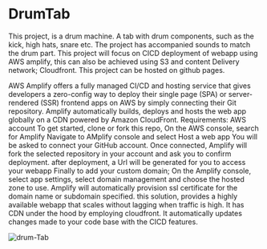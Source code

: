 # DrumTab
This project,  is a drum machine. A tab with drum components,  such as the kick, high hats, snare etc.
The project has accompanied sounds to match the drum part. 
This project will focus on CICD deployment of webapp using AWS amplify, this can also be achieved using  S3 and content Delivery network; Cloudfront. 
This project can be hosted on github pages. 

AWS Amplify offers a fully managed CI/CD and hosting service that gives developers a zero-config way to deploy their single page (SPA) or server-rendered (SSR) frontend apps on AWS by simply connecting their Git repository. Amplify automatically builds, deploys and hosts the web app globally on a CDN powered by Amazon CloudFront.
Requirements: AWS account
To get started, clone or fork this repo,
On the AWS console, search for Amplify
Navigate to AMplify console and select Host a web app
You will be asked to connect your GitHub account. Once connected, Amplify will fork the selected repository in your account and ask you to confirm deployment.
after deployment, a Url will be generated for you to access your webapp
Finally to add your custom domain;
On the Amplify console, select app settings, 
select domain management and choose the hosted zone to use. 
Amplify will automatically provision ssl certificate for the domain name or subdomain specified. 
this solution, provides a highly available webapp that scales without lagging when traffic is high.
It has CDN under the hood by employing cloudfront.
It automatically updates changes made to your code base with the CICD features.

![drum-Tab](https://user-images.githubusercontent.com/70475985/173437229-0cadbc5e-6177-4744-887d-021ba8e5d72d.jpg)

